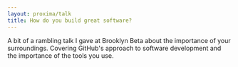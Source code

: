 ```yaml
---
layout: proxima/talk
title: How do you build great software?
---
```


<script async class="speakerdeck-embed" data-id="5079fa1af29efa0002022fb9" data-ratio="1.3333333333333333" src="//speakerdeck.com/assets/embed.js"></script>

A bit of a rambling talk I gave at Brooklyn Beta about the importance of your surroundings. Covering GitHub's approach to software development and the importance of the tools you use.
